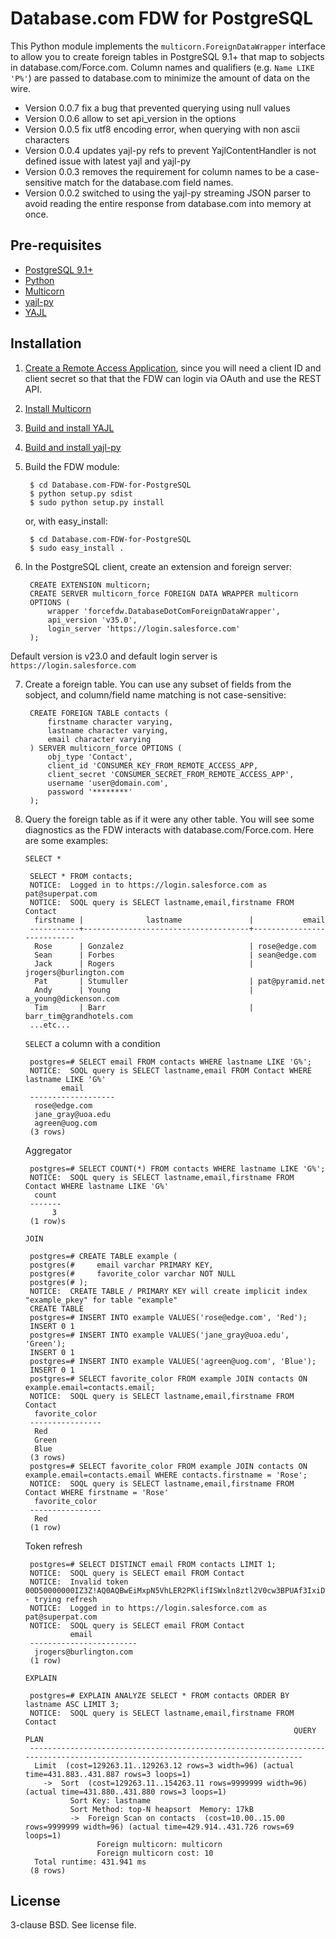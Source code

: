 Database.com FDW for PostgreSQL
===============================

This Python module implements the `multicorn.ForeignDataWrapper` interface to allow you to create foreign tables in PostgreSQL 9.1+ that map to sobjects in database.com/Force.com. Column names and qualifiers (e.g. `Name LIKE 'P%'`) are passed to database.com to minimize the amount of data on the wire.

* Version 0.0.7 fix a bug that prevented querying using null values
* Version 0.0.6 allow to set api_version in the options
* Version 0.0.5 fix utf8 encoding error, when querying with non ascii characters
* Version 0.0.4 updates yajl-py refs to prevent YajlContentHandler is not defined issue with latest yajl and yajl-py
* Version 0.0.3 removes the requirement for column names to be a case-sensitive match for the database.com field names.
* Version 0.0.2 switched to using the yajl-py streaming JSON parser to avoid reading the entire response from database.com into memory at once.

Pre-requisites
--------------

* [PostgreSQL 9.1+](http://www.postgresql.org/)
* [Python](http://python.org/)
* [Multicorn](http://multicorn.org)
* [yajl-py](http://pykler.github.com/yajl-py/)
* [YAJL](http://lloyd.github.com/yajl/)

Installation
------------

1. [Create a Remote Access Application](http://wiki.developerforce.com/page/Getting_Started_with_the_Force.com_REST_API#Setup), since you will need a client ID and client secret so that that the FDW can login via OAuth and use the REST API.
2. [Install Multicorn](http://multicorn.org/#installation)
3. [Build and install YAJL](http://lloyd.github.com/yajl/)
4. [Build and install yajl-py](http://pykler.github.com/yajl-py/)
5. Build the FDW module:

        $ cd Database.com-FDW-for-PostgreSQL
        $ python setup.py sdist
        $ sudo python setup.py install

    or, with easy_install:

        $ cd Database.com-FDW-for-PostgreSQL
        $ sudo easy_install .

6. In the PostgreSQL client, create an extension and foreign server:


        CREATE EXTENSION multicorn;
        CREATE SERVER multicorn_force FOREIGN DATA WRAPPER multicorn
        OPTIONS (
            wrapper 'forcefdw.DatabaseDotComForeignDataWrapper',
            api_version 'v35.0',
            login_server 'https://login.salesforce.com'
        );

Default version is v23.0 and default login server is `https://login.salesforce.com`

7. Create a foreign table. You can use any subset of fields from the sobject, and column/field name matching is not case-sensitive:

        CREATE FOREIGN TABLE contacts (
            firstname character varying,
            lastname character varying,
            email character varying
        ) SERVER multicorn_force OPTIONS (
            obj_type 'Contact',
            client_id 'CONSUMER_KEY_FROM_REMOTE_ACCESS_APP,
            client_secret 'CONSUMER_SECRET_FROM_REMOTE_ACCESS_APP',
            username 'user@domain.com',
            password '********'
        );

8. Query the foreign table as if it were any other table. You will see some diagnostics as the FDW interacts with database.com/Force.com. Here are some examples:

    `SELECT *`

        SELECT * FROM contacts;
        NOTICE:  Logged in to https://login.salesforce.com as pat@superpat.com
        NOTICE:  SOQL query is SELECT lastname,email,firstname FROM Contact
         firstname |              lastname               |           email           
        -----------+-------------------------------------+---------------------------
         Rose      | Gonzalez                            | rose@edge.com
         Sean      | Forbes                              | sean@edge.com
         Jack      | Rogers                              | jrogers@burlington.com
         Pat       | Stumuller                           | pat@pyramid.net
         Andy      | Young                               | a_young@dickenson.com
         Tim       | Barr                                | barr_tim@grandhotels.com
        ...etc...

    `SELECT` a column with a condition

        postgres=# SELECT email FROM contacts WHERE lastname LIKE 'G%';
        NOTICE:  SOQL query is SELECT lastname,email FROM Contact WHERE lastname LIKE 'G%'
               email       
        -------------------
         rose@edge.com
         jane_gray@uoa.edu
         agreen@uog.com
        (3 rows)

    Aggregator

        postgres=# SELECT COUNT(*) FROM contacts WHERE lastname LIKE 'G%';
        NOTICE:  SOQL query is SELECT lastname,email,firstname FROM Contact WHERE lastname LIKE 'G%'
         count
        -------
             3
        (1 row)s

    `JOIN`

        postgres=# CREATE TABLE example (
        postgres(#     email varchar PRIMARY KEY,
        postgres(#     favorite_color varchar NOT NULL
        postgres(# );
        NOTICE:  CREATE TABLE / PRIMARY KEY will create implicit index "example_pkey" for table "example"
        CREATE TABLE
        postgres=# INSERT INTO example VALUES('rose@edge.com', 'Red');
        INSERT 0 1
        postgres=# INSERT INTO example VALUES('jane_gray@uoa.edu', 'Green');
        INSERT 0 1
        postgres=# INSERT INTO example VALUES('agreen@uog.com', 'Blue');
        INSERT 0 1
        postgres=# SELECT favorite_color FROM example JOIN contacts ON example.email=contacts.email;
        NOTICE:  SOQL query is SELECT lastname,email,firstname FROM Contact
         favorite_color
        ----------------
         Red
         Green
         Blue
        (3 rows)
        postgres=# SELECT favorite_color FROM example JOIN contacts ON example.email=contacts.email WHERE contacts.firstname = 'Rose';
        NOTICE:  SOQL query is SELECT lastname,email,firstname FROM Contact WHERE firstname = 'Rose'
         favorite_color
        ----------------
         Red
        (1 row)

    Token refresh

        postgres=# SELECT DISTINCT email FROM contacts LIMIT 1;
        NOTICE:  SOQL query is SELECT email FROM Contact
        NOTICE:  Invalid token 00D50000000IZ3Z!AQ0AQBwEiMxpN5VhLER2PKlifISWxln8ztl2V0cw3BPUAf3IxiD6ZG8Ei5PBcJoCKHDZRmp8lGnFDPQl7kaYgKL73vHHkqbG - trying refresh
        NOTICE:  Logged in to https://login.salesforce.com as pat@superpat.com
        NOTICE:  SOQL query is SELECT email FROM Contact
                 email          
        ------------------------
         jrogers@burlington.com
        (1 row)

    `EXPLAIN`

        postgres=# EXPLAIN ANALYZE SELECT * FROM contacts ORDER BY lastname ASC LIMIT 3;
        NOTICE:  SOQL query is SELECT lastname,email,firstname FROM Contact
                                                                   QUERY PLAN                                                           
        --------------------------------------------------------------------------------------------------------------------------------
         Limit  (cost=129263.11..129263.12 rows=3 width=96) (actual time=431.883..431.887 rows=3 loops=1)
           ->  Sort  (cost=129263.11..154263.11 rows=9999999 width=96) (actual time=431.880..431.880 rows=3 loops=1)
                 Sort Key: lastname
                 Sort Method: top-N heapsort  Memory: 17kB
                 ->  Foreign Scan on contacts  (cost=10.00..15.00 rows=9999999 width=96) (actual time=429.914..431.726 rows=69 loops=1)
                       Foreign multicorn: multicorn
                       Foreign multicorn cost: 10
         Total runtime: 431.941 ms
        (8 rows)

License
-------

3-clause BSD. See license file.
